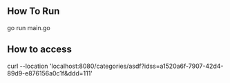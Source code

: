 ## How To Run
go run main.go

## How to access
curl --location 'localhost:8080/categories/asdf?idss=a1520a6f-7907-42d4-89d9-e876156a0c1f&ddd=111'